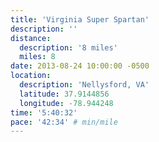 ```yaml
---
title: 'Virginia Super Spartan'
description: ''
distance:
  description: '8 miles'
  miles: 8
date: 2013-08-24 10:00:00 -0500
location:
  description: 'Nellysford, VA'
  latitude: 37.9144856
  longitude: -78.944248
time: '5:40:32'
pace: '42:34' # min/mile
---
```

